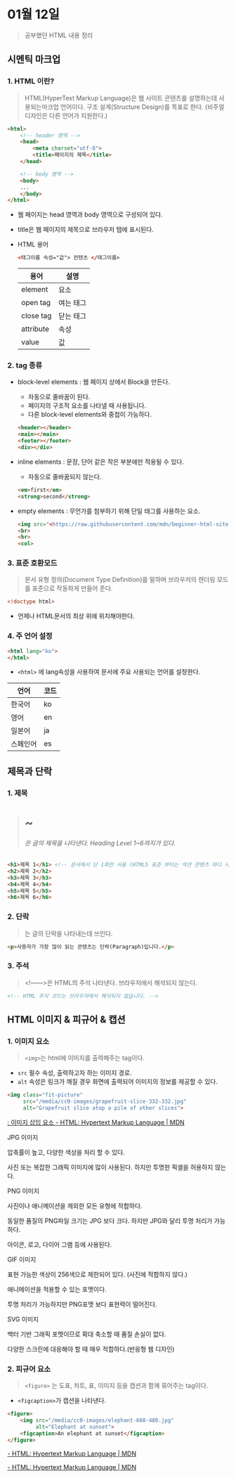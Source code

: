 # 01월 12일

> 공부했던 HTML 내용 정리

## 시멘틱 마크업

### 1. HTML 이란?

> HTML(HyperText Markup Language)은 웹 사이트 콘텐츠를 설명하는데 사용되는마크업 언어이다. 구조 설계(Structure Design)를 목표로 한다. (비주얼 디자인은 다른 언어가 지원한다.)

```html
<html>
	<!-- header 영역 -->
	<head>
		<meta charset="utf-8">
		<title>페이지의 제목</title>
	</head>

	<!-- body 영역 -->
	<body>
	...
	</body>
</html>
```

- 웹 페이지는 head 영역과 body 영역으로 구성되어 있다.

- title은 웹 페이지의 제목으로 브라우저 탭에 표시된다.

- HTML 용어

  ```html
  <태그이름 속성="값"> 컨텐츠 </태그이름>
  ```

  | 용어      | 설명      |
  | --------- | --------- |
  | element   | 요소      |
  | open tag  | 여는 태그 |
  | close tag | 닫는 태그 |
  | attribute | 속성      |
  | value     | 값        |

### 2. tag 종류

- block-level elements : 웹 페이지 상에서 Block을 만든다.

  - 자동으로 줄바꿈이 된다.
  - 페이지의 구조적 요소를 나타낼 때 사용됩니다.
  - 다른 block-level elements와 중첩이 가능하다.

  ```html
  <header></header>
  <main></main>
  <footer></footer>
  <div></div>
  ```

- inline elements :  문장, 단어 같은 작은 부분에만 적용될 수 있다.

  - 자동으로 줄바꿈되지 않는다.

  ```html
  <em>first</em>
  <strong>second</strong>
  ```

- empty elements : 무언가를 첨부하기 위해 단일 태그를 사용하는 요소.

  ```html
  <img src="<https://raw.githubusercontent.com/mdn/beginner-html-site/gh-pages/images/firefox-icon.png>">
  <br>
  <hr>
  <col>
  ```

### 3. 표준 호환모드

> 문서 유형 정의(Document Type Definition)를 말하며 브라우저의 렌더링 모드를 표준으로 작동하게 만들어 준다.

```html
<!doctype html>
```

- 언제나 HTML문서의 최상 위에 위치해야한다.

### 4. 주 언어 설정

```html
<html lang="ko">
</html>
```

- `<html>` 에 lang속성을 사용하여 문서에 주요 사용되는 언어를 설정한다.

| 언어     | 코드 |
| -------- | ---- |
| 한국어   | ko   |
| 영어     | en   |
| 일본어   | ja   |
| 스페인어 | es   |

## 제목과 단락

### 1. 제목

> <h1>~<h6>은 글의 제목을 나타낸다. Heading Level 1~6까지가 있다.

```html
<h1>제목 1</h1> <!-- 문서에서 단 1회만 사용 (HTML5 표준 부터는 섹션 콘텐츠 마다 사용 가능) -->
<h2>제목 2</h2>
<h3>제목 3</h3>
<h4>제목 4</h4>
<h5>제목 5</h5>
<h6>제목 6</h6>
```

### 2. 단락

> <p>는 글의 단락을 나타내는데 쓰인다.

```html
<p>사용자가 가장 많이 읽는 콘텐츠는 단락(Paragraph)입니다.</p>
```

### 3. 주석

> <!——>은 HTML의 주석 나타낸다. 브라우저에서 해석되지 않는다.

```html
<!-- HTML 주석 코드는 브라우저에서 해석되지 않습니다. -->
```

## HTML 이미지 & 피규어 & 캡션

### 1. 이미지 요소

> `<img>`는 html에 이미지를 출력해주는 tag이다.

- `src` 필수 속성, 출력하고자 하는 이미지 경로.
- `alt` 속성은 링크가 깨질 경우 화면에 출력되어 이미지의 정보를 제공할 수 있다.

```html
<img class="fit-picture"
     src="/media/cc0-images/grapefruit-slice-332-332.jpg"
     alt="Grapefruit slice atop a pile of other slices">
```

[: 이미지 삽입 요소 - HTML: Hypertext Markup Language | MDN](https://developer.mozilla.org/ko/docs/Web/HTML/Element/img)

JPG 이미지

압축률이 높고, 다양한 색상을 처리 할 수 있다.

사진 또는 복잡한 그래픽 이미지에 많이 사용된다. 하지만 투명한 픽셀을 허용하지 않는다.



PNG 이미지

사진이나 애니메이션을 제외한 모든 유형에 적합하다.

동일한 품질의 PNG파일 크기는 JPG 보다 크다. 하지만 JPG와 달리 투명 처리가 가능하다.

아이콘, 로고, 다이어 그램 등에 사용된다.



GIF 이미지

표현 가능한 색상이 256색으로 제한되어 있다. (사진에 적합하지 않다.)

애니메이션을 적용할 수 있는 포멧이다.

투명 처리가 가능하지만 PNG포맷 보다 표현력이 떨어진다.



SVG 이미지

백터 기반 그래픽 포멧이므로 확대 축소할 때 품질 손실이 없다.

다양한 스크린에 대응해야 할 때 매우 적합하다.(반응형 웹 디자인)

### 2. 피규어 요소

> `<figure>` 는 도표, 차트, 표, 이미지 등을 캡션과 함께 묶어주는 tag이다.

- `<figcaption>`가 캡션을 나타낸다.

```html
<figure>
    <img src="/media/cc0-images/elephant-660-480.jpg"
         alt="Elephant at sunset">
    <figcaption>An elephant at sunset</figcaption>
</figure>
```

[- HTML: Hypertext Markup Language | MDN](https://developer.mozilla.org/ko/docs/Web/HTML/Element/figure)

[- HTML: Hypertext Markup Language | MDN](https://developer.mozilla.org/ko/docs/Web/HTML/Element/figure)